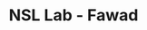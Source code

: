 ---
title: "NSL Lab - Fawad"
permalink: /people/fawad-ahmad/
redirect_from: 
 - /people/fawad/
redirect_to: https://fawadahm.github.io/
---